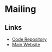 # Mailing

## Links

- [Code Repository](https://github.com/sofn-xyz/mailing)
- [Main Website](https://mailing.run)

<!-- ## CLI

### Commands

```sh
#
npx mailing -h
``` -->
